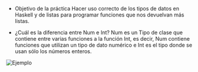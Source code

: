 * Objetivo de la práctica
Hacer uso correcto de los tipos de datos en Haskell y de listas
para programar funciones que nos devuelvan más listas.


* ¿Cuál es la diferencia entre Num e Int?
Num es un Tipo de clase que contiene entre varias funciones
a la función Int, es decir, Num contiene funciones que utilizan
un tipo de dato numérico e Int es el tipo donde se usan sólo
los números enteros.

![Ejemplo](<https://github.com/JafetFF/Estructuras-Discretas/issues/2>)


